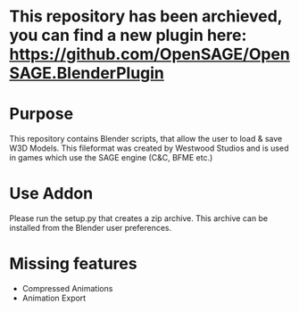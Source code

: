 # This repository has been archieved, you can find a new plugin here: https://github.com/OpenSAGE/OpenSAGE.BlenderPlugin

# Purpose
This repository contains Blender scripts, that allow the user to load & save W3D Models.
This fileformat was created by Westwood Studios and is used in games which use the SAGE engine (C&C, BFME etc.)

# Use Addon
Please run the setup.py that creates a zip archive. This archive can be installed from the Blender user preferences.

# Missing features
- Compressed Animations
- Animation Export
